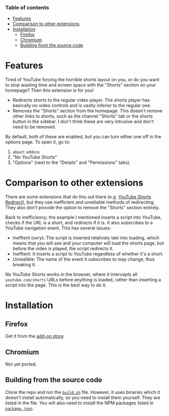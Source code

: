 ### Table of contents

- [Features](#features)
- [Comparison to other extensions](#comparison-to-other-extensions)
- [Installation](#installation)
  - [Firefox](#firefox)
  - [Chromium](#chromium)
  - [Building from the source code](#building-from-the-source-code)

# Features

Tired of YouTube forcing the horrible shorts layout on you, or do you want to stop wasting time and screen space with the "Shorts" section on your homepage? Then this extension is for you!

- Redirects shorts to the regular video player.
  The shorts player has basically no video controls and is vastly inferior to the regular one.
- Removes the "Shorts" section from the homepage.
  This doesn't remove other links to shorts, such as the channel "Shorts" tab or the shorts button in the sidebar.
  I don't think these are very intrusive and don't need to be removed.

By default, both of these are enabled, but you can turn either one off in the options page.
To open it, go to:

1. `about:addons`
2. "No YouTube Shorts"
3. "Options" (next to the "Details" and "Permissions" tabs).

# Comparison to other extensions

There are some extensions that do this out there (e.g. [YouTube Shorts Redirect](https://github.com/huantianad/youtube-shorts-redirect)), but they use inefficient and unreliable methods of redirecting.
They also don't provide the option to remove the "Shorts" section entirely.

Back to inefficiency; the example I mentioned inserts a script into YouTube, checks if the URL is a short, and redirects if it is.
It also subscribes to a YouTube navigation event. This has several issues:

- Ineffient (*very*): The script is inserted relatively late into loading, which means that you will see and your computer will load the shorts page, but before the video is played, the script redirects it.
- Ineffient: It inserts a script to YouTube regardless of whether it's a short.
- Unrealible: The name of the event it subscribes to may change, thus breaking it.

No YouTube Shorts works in the browser, where it intercepts all `youtube.com/shorts` URLs before *anything* is loaded,
rather than inserting a script into the page. This is the best way to do it.

# Installation

## Firefox

Get it from the [add-on store](https://addons.mozilla.org/en-US/firefox/addon/your-youtube-shorts/).

## Chromium

Not yet ported.

## Building from the source code

Clone the repo and run the [`build.sh`](https://github.com/tigerros/your-youtube-shorts/blob/master/build.sh) file.
However, it uses binaries which it doesn't install automatically, so you need to install them yourself.
They are listed in the file. You will also need to install the NPM packages listed in [`package.json`](https://github.com/tigerros/your-youtube-shorts/blob/master/package.json).
